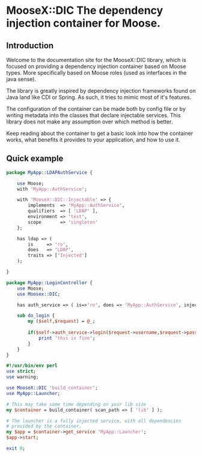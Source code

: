 # MooseX::DIC The dependency injection container for Moose.

## Introduction

Welcome to the documentation site for the MooseX::DIC library, which is focused
on providing a dependency injection container based on Moose types. More
specifically based on Moose roles (used as interfaces in the java sense).

The library is greatly inspired by dependency injection frameworks found on
Java land like CDI or Spring. As such, it tries to mimic most of it's features.

The configuration of the container can be made both by config file or by
writing metadata into the classes that declare injectable services. This
library does not make any assumption over which method is better.

Keep reading about the container to get a basic look into how the container
works, what benefits it provides to your application, and how to use it.

## Quick example

```perl
package MyApp::LDAPAuthService {

    use Moose;
    with 'MyApp::AuthService';

    with 'MooseX::DIC::Injectable' => {
        implements  => 'MyApp::AuthService',
        qualifiers  => [ 'LDAP' ],
        environment => 'test',
        scope       => 'singleton'
    };

    has ldap => (
        is     => 'ro',
        does   => 'LDAP',
        traits => ['Injected']
    );

}

package MyApp::LoginController {
    use Moose;
    use Moosex::DIC;

    has auth_service => ( is=>'ro', does => 'MyApp::AuthService', injected );

    sub do_login {
        my ($self,$request) = @_;
        
        if($self->auth_service->login($request->username,$request->password)) {
            print 'this is fine';
        }
    }
}
```
```perl
#!/usr/bin/env perl
use strict;
use warning;

use MooseX::DIC 'build_container';
use MyApp::Launcher;

# This may take some time depending on your lib size
my $container = build_container( scan_path => [ 'lib' ] );

# The launcher is a fully injected service, with all dependencies
# provided by the container.
my $app = $container->get_service 'MyApp::Launcher';
$app->start;

exit 0;
```
